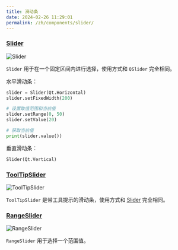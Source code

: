 ```yaml
---
title: 滑动条
date: 2024-02-26 11:29:01
permalink: /zh/components/slider/
---
```


### [Slider](https://pyqt-fluent-widgets.readthedocs.io/zh-cn/latest/autoapi/qfluentwidgets/components/widgets/slider/index.html#qfluentwidgets.components.widgets.slider.Slider)

![Slider](/img/components/slider/Slider.png)

`Slider` 用于在一个固定区间内进行选择，使用方式和 `QSlider` 完全相同。

水平滑动条：
```python
slider = Slider(Qt.Horizontal)
slider.setFixedWidth(200)

# 设置取值范围和当前值
slider.setRange(0, 50)
slider.setValue(20)

# 获取当前值
print(slider.value())
```

垂直滑动条：
```python
Slider(Qt.Vertical)
```

### [ToolTipSlider](https://qfluentwidgets.com/zh/price)

![ToolTipSlider](/img/components/slider/ToolTipSlider.png)

`ToolTipSlider` 是带工具提示的滑动条，使用方式和 [Slider](#slider) 完全相同。

### [RangeSlider](https://qfluentwidgets.com/zh/price)

![RangeSlider](/img/components/slider/RangeSlider.png)

`RangeSlider` 用于选择一个范围值。